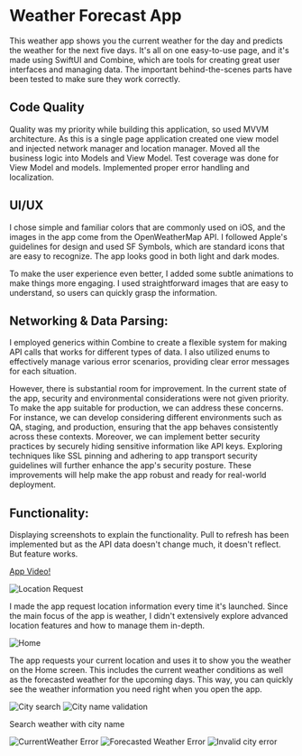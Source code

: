 # Weather Forecast App

This weather app shows you the current weather for the day and predicts the weather for the next five days. It's all on one easy-to-use page, and it's made using SwiftUI and Combine, which are tools for creating great user interfaces and managing data. The important behind-the-scenes parts have been tested to make sure they work correctly.

## Code Quality 
Quality was my priority while building this application, so used MVVM architecture. As this is a single page application created one view model and injected network manager and location manager. Moved all the business logic into Models and View Model. Test coverage was done for View Model and models. Implemented proper error handling and localization. 

## UI/UX
I chose simple and familiar colors that are commonly used on iOS, and the images in the app come from the OpenWeatherMap API. I followed Apple's guidelines for design and used SF Symbols, which are standard icons that are easy to recognize. The app looks good in both light and dark modes.

To make the user experience even better, I added some subtle animations to make things more engaging. I used straightforward images that are easy to understand, so users can quickly grasp the information. 

## Networking & Data Parsing:
I employed generics within Combine to create a flexible system for making API calls that works for different types of data. I also utilized enums to effectively manage various error scenarios, providing clear error messages for each situation.

However, there is substantial room for improvement. In the current state of the app, security and environmental considerations were not given priority. To make the app suitable for production, we can address these concerns. For instance, we can develop considering different environments such as QA, staging, and production, ensuring that the app behaves consistently across these contexts. Moreover, we can implement better security practices by securely hiding sensitive information like API keys. Exploring techniques like SSL pinning and adhering to app transport security guidelines will further enhance the app's security posture. These improvements will help make the app robust and ready for real-world deployment.

## Functionality:

Displaying screenshots to explain the functionality. Pull to refresh has been implemented but as the API data doesn't change much, it doesn't reflect. But feature works.

[App Video!](https://github.com/rajusmail444/Weather/blob/main/Images%20for%20Readme/Weather.mov)

![Location Request](https://github.com/rajusmail444/Weather/blob/main/Images%20for%20Readme/Location.png)

I made the app request location information every time it's launched. Since the main focus of the app is weather, I didn't extensively explore advanced location features and how to manage them in-depth.


![Home](https://github.com/rajusmail444/Weather/blob/main/Images%20for%20Readme/Weather.gif)

The app requests your current location and uses it to show you the weather on the Home screen. This includes the current weather conditions as well as the forecasted weather for the upcoming days. This way, you can quickly see the weather information you need right when you open the app.

![City search](https://github.com/rajusmail444/Weather/blob/main/Images%20for%20Readme/Search%20City%20Weather.png) 
![City name validation](https://github.com/rajusmail444/Weather/blob/main/Images%20for%20Readme/CityValidation.png) 

Search weather with city name

![CurrentWeather Error](https://github.com/rajusmail444/Weather/blob/main/Images%20for%20Readme/Current%20Weather%20API%20Error.png) 
![Forecasted Weather Error](https://github.com/rajusmail444/Weather/blob/main/Images%20for%20Readme/Forecast%20API%20Error.png)
![Invalid city error](https://github.com/rajusmail444/Weather/blob/main/Images%20for%20Readme/CityNotFoundError.png)





